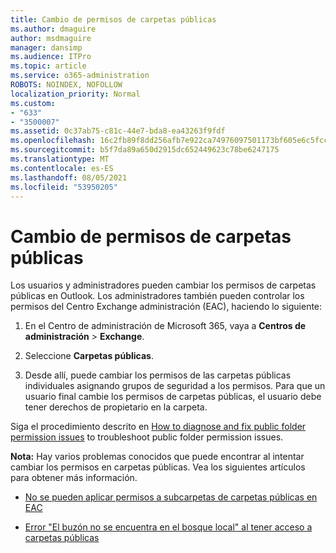 ```yaml
---
title: Cambio de permisos de carpetas públicas
ms.author: dmaguire
author: msdmaguire
manager: dansimp
ms.audience: ITPro
ms.topic: article
ms.service: o365-administration
ROBOTS: NOINDEX, NOFOLLOW
localization_priority: Normal
ms.custom:
- "633"
- "3500007"
ms.assetid: 0c37ab75-c81c-44e7-bda8-ea43263f9fdf
ms.openlocfilehash: 16c2fb89f8dd256afb7e922ca74976097501173bf605e6c5fccc73019a71edcd
ms.sourcegitcommit: b5f7da89a650d2915dc652449623c78be6247175
ms.translationtype: MT
ms.contentlocale: es-ES
ms.lasthandoff: 08/05/2021
ms.locfileid: "53950205"
---
```

# <a name="changing-public-folder-permissions"></a>Cambio de permisos de carpetas públicas

Los usuarios y administradores pueden cambiar los permisos de carpetas públicas en Outlook. Los administradores también pueden controlar los permisos del Centro Exchange administración (EAC), haciendo lo siguiente:
  
1. En el Centro de administración de Microsoft 365, vaya a **Centros de administración** \> **Exchange**.

2. Seleccione **Carpetas públicas**.

3. Desde allí, puede cambiar los permisos de las carpetas públicas individuales asignando grupos de seguridad a los permisos. Para que un usuario final cambie los permisos de carpetas públicas, el usuario debe tener derechos de propietario en la carpeta.

Siga el procedimiento descrito en [How to diagnose and fix public folder permission issues](https://docs.microsoft.com/exchange/troubleshoot/public-folders/public-folder-permission-issues) to troubleshoot public folder permission issues.

**Nota:** Hay varios problemas conocidos que puede encontrar al intentar cambiar los permisos en carpetas públicas. Vea los siguientes artículos para obtener más información.

- [No se pueden aplicar permisos a subcarpetas de carpetas públicas en EAC](https://docs.microsoft.com/exchange/troubleshoot/public-folders/can%E2%80%99t-apply-permissions-public-folder-subfolders)

- [Error "El buzón no se encuentra en el bosque local" al tener acceso a carpetas públicas](https://docs.microsoft.com/exchange/troubleshoot/public-folders/mailbox-not-found-local-forest-public-folder)
